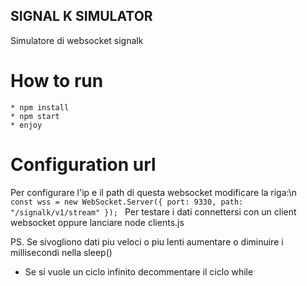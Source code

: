 ## SIGNAL K SIMULATOR
Simulatore di websocket signalk

# How to run
    * npm install
    * npm start
    * enjoy

# Configuration url
Per configurare l'ip e il path di questa websocket modificare la riga:\n
<code>
    const wss = new WebSocket.Server({ 
            port: 9330,
            path: "/signalk/v1/stream"
   });
</code>
Per testare i dati connettersi con un client websocket oppure lanciare node clients.js


PS. Se sivogliono dati piu veloci o piu lenti aumentare o diminuire i millisecondi nella sleep()

* Se si vuole un ciclo infinito decommentare il ciclo while